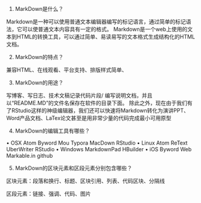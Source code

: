 1.	MarkDown是什么？

Markdown是一种可以使用普通文本编辑器编写的标记语言，通过简单的标记语法，它可以使普通文本内容具有一定的格式。
Markdown是一个web上使用的文本到HTML的转换工具，可以通过简单、易读易写的文本格式生成结构化的HTML文档。

2.	MarkDown的特点？

兼容HTML、在线观看、平台支持、排版样式简单、

3.	MarkDown的用途？

写博客、写日志、技术文稿记录代码片段/
编写说明文档，并且以“README.MD”的文件名保存在软件的目录下面。
除此之外，现在由于我们有了RStudio这样的神级编辑器，我们还可以快速将Markdown转化为演讲PPT、Word产品文档、LaTex论文甚至是用非常少量的代码完成最小可用原型

4.	MarkDown的编辑工具有哪些？

•	OSX
Atom
Byword
Mou
Typora
MacDown
RStudio
•	Linux
Atom
ReText
UberWriter
RStudio
•	Windows
MarkdownPad
HBuilder
•	iOS
Byword
Web
Markable.in
github

5.	MarkDown的区块元素和区段元素分别包含哪些？

区块元素：段落和换行、标题、区块引用、列表、代码区块、分隔线

区段元素：链接、强调、代码、图片

